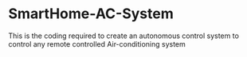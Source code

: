 # SmartHome-AC-System
This is the coding required to create an autonomous control system to control any remote controlled Air-conditioning system
